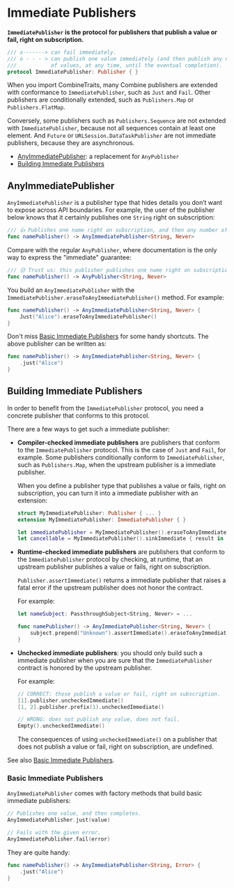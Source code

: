 Immediate Publishers
====================

**`ImmediatePublisher` is the protocol for publishers that publish a value or fail, right on subscription.**

```swift
/// x-------> can fail immediately.
/// o - - - > can publish one value immediately (and then publish any number
///           of values, at any time, until the eventual completion).
protocol ImmediatePublisher: Publisher { }
```

When you import CombineTraits, many Combine publishers are extended with conformance to `ImmediatePublisher`, such as `Just` and `Fail`. Other publishers are conditionally extended, such as `Publishers.Map` or `Publishers.FlatMap`.

Conversely, some publishers such as `Publishers.Sequence` are not extended with `ImmediatePublisher`, because not all sequences contain at least one element. And `Future` or `URLSession.DataTaskPublisher` are not immediate publishers, because they are asynchronous.

- [AnyImmediatePublisher]: a replacement for `AnyPublisher`
- [Building Immediate Publishers]

## AnyImmediatePublisher

`AnyImmediatePublisher` is a publisher type that hides details you don’t want to expose across API boundaries. For example, the user of the publisher below knows that it certainly publishes one `String` right on subscription:
    
```swift
/// 👍 Publishes one name right on subscription, and then any number of names.
func namePublisher() -> AnyImmediatePublisher<String, Never>
```

Compare with the regular `AnyPublisher`, where documentation is the only way to express the "immediate" guarantee:

```swift
/// 😥 Trust us: this publisher publishes one name right on subscription.
func namePublisher() -> AnyPublisher<String, Never>
```

You build an `AnyImmediatePublisher` with the `ImmediatePublisher.eraseToAnyImmediatePublisher()` method. For example:

```swift
func namePublisher() -> AnyImmediatePublisher<String, Never> {
    Just("Alice").eraseToAnyImmediatePublisher()
}
```

Don't miss [Basic Immediate Publishers] for some handy shortcuts. The above publisher can be written as:

```swift
func namePublisher() -> AnyImmediatePublisher<String, Never> {
    .just("Alice")
}
```

## Building Immediate Publishers

In order to benefit from the `ImmediatePublisher` protocol, you need a concrete publisher that conforms to this protocol.

There are a few ways to get such a immediate publisher:

- **Compiler-checked immediate publishers** are publishers that conform to the `ImmediatePublisher` protocol. This is the case of `Just` and `Fail`, for example. Some publishers conditionally conform to `ImmediatePublisher`, such as `Publishers.Map`, when the upstream publisher is a immediate publisher.
    
    When you define a publisher type that publishes a value or fails, right on subscription, you can turn it into a immediate publisher with an extension:
    
    ```swift
    struct MyImmediatePublisher: Publisher { ... }
    extension MyImmediatePublisher: ImmediatePublisher { }
    
    let immediatePublisher = MyImmediatePublisher().eraseToAnyImmediatePublisher()
    let cancellable = MyImmediatePublisher().sinkImmediate { result in ... }
    ```

- **Runtime-checked immediate publishers** are publishers that conform to the `ImmediatePublisher` protocol by checking, at runtime, that an upstream publisher publishes a value or fails, right on subscription.
    
    `Publisher.assertImmediate()` returns a immediate publisher that raises a fatal error if the upstream publisher does not honor the contract.
        
    For example:
    
    ```swift
    let nameSubject: PassthroughSubject<String, Never> = ...
    
    func namePublisher() -> AnyImmediatePublisher<String, Never> {
        subject.prepend("Unknown").assertImmediate().eraseToAnyImmediatePublisher()
    }
    ```

- **Unchecked immediate publishers**: you should only build such a immediate publisher when you are sure that the `ImmediatePublisher` contract is honored by the upstream publisher.
    
    For example:
    
    ```swift
    // CORRECT: those publish a value or fail, right on subscription.
    [1].publisher.uncheckedImmediate()
    [1, 2].publisher.prefix(1).uncheckedImmediate()
    
    // WRONG: does not publish any value, does not fail.
    Empty().uncheckedImmediate()
    ```
    
    The consequences of using `uncheckedImmediate()` on a publisher that does not publish a value or fail, right on subscription, are undefined.

See also [Basic Immediate Publishers].

### Basic Immediate Publishers

`AnyImmediatePublisher` comes with factory methods that build basic immediate publishers:

```swift
// Publishes one value, and then completes.
AnyImmediatePublisher.just(value)

// Fails with the given error.
AnyImmediatePublisher.fail(error)
```

They are quite handy:

```swift
func namePublisher() -> AnyImmediatePublisher<String, Error> {
    .just("Alice")
}
```


[AnyImmediatePublisher]: #anyimmediatepublisher
[Building Immediate Publishers]: #building-immediate-publishers
[Basic Immediate Publishers]: #basic-immediate-publishers
[Publisher]: https://developer.apple.com/documentation/combine/publisher
